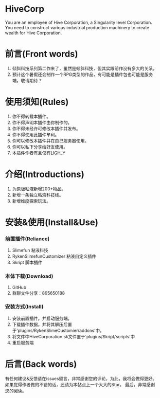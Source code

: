 # HiveCorp
You are an employee of Hive Corporation, a Singularity level Corporation. You need to construct various industrial production machinery to create wealth for Hive Corporation.

# 前言(Front words)
1. 倾斜科技系列第二作来了，虽然是倾斜科技，但其实跟前作没有多大的关系。
2. 预计这个暑假还会制作一个RPG类型的作品，有可能是插件包也可能是服务端，敬请期待？

# 使用须知(Rules)
1. 你不得转载本插件。
2. 你不得声明本插件由你制作的。
3. 你不得未经许可修改本插件并发布。
4. 你不得使用此插件牟利。
5. 你可以修改本插件并在自己服务器使用。
6. 你可以私下分享给好友使用。
7. 本插件作者有且仅有LIGH_Y

# 介绍(Introductions)
1. 为原版粘液新增200+物品。
2. 新增一条独立粘液科技线。
3. 新增维度探索玩法。

# 安装&使用(Install&Use)
### 前置插件(Reliance)
1. Slimefun 粘液科技
2. RykenSlimefunCustomizer 粘液自定义插件
3. Skript 脚本插件
### 本体下载(Download)
1. GitHub
2. 群聊文件分享：895650188
### 安装方式(Install)
1. 安装前置插件，并启动服务端。
2. 下载插件数据，并将其解压后置于'plugins/RykenSlimeCustomier/addons'中。
3. 将文件中HiveCorporation.sk文件置于'plugins/Skript/scripts'中
4. 重启服务端

# 后言(Back words)
有任何建议&反馈请在issues留言，非常感谢您的评论，为此，我将会做得更好。
如果觉得作者做的不错的话，还请为本帖点上一个大大的Star。
最后，非常感谢您的阅读。

